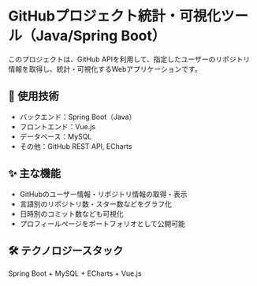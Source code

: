 # GitHubプロジェクト統計・可視化ツール（Java/Spring Boot）

このプロジェクトは、GitHub APIを利用して、指定したユーザーのリポジトリ情報を取得し、統計・可視化するWebアプリケーションです。

## 🔧 使用技術
- バックエンド：Spring Boot（Java）
- フロントエンド：Vue.js
- データベース：MySQL
- その他：GitHub REST API, ECharts

## ✨ 主な機能
- GitHubのユーザー情報・リポジトリ情報の取得・表示
- 言語別のリポジトリ数・スター数などをグラフ化
- 日時別のコミット数なども可視化
- プロフィールページをポートフォリオとして公開可能

## 🛠️ テクノロジースタック
Spring Boot + MySQL + ECharts + Vue.js